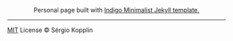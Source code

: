 
<p align="center">Personal page built with <a href="http://sergiokopplin.github.io/indigo/"> Indigo Minimalist Jekyll template. </a></p>

***

[MIT](http://kopplin.mit-license.org/) License © Sérgio Kopplin
